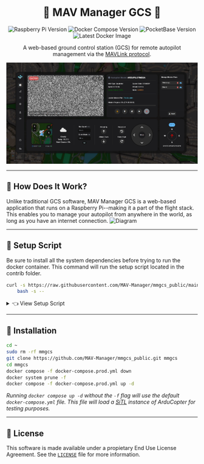 <div align="center">

# 🚁 MAV Manager GCS 📡

![Raspberry Pi Version](https://img.shields.io/badge/Raspberry_Pi-Zero%20%2F%204B-red?style=flat-square&logo=raspberry-pi)
![Docker Compose Version](https://img.shields.io/badge/Docker%20Compose-v2.27.1-blue?style=flat-square&logo=docker)
![PocketBase Version](https://img.shields.io/badge/PocketBase-v0.22.14-green?style=flat-square&logo=pocketbase)
![Latest Docker Image](https://img.shields.io/docker/v/judahpaul/mmgcs)

A web-based ground control station (GCS) for remote autopilot management via the [MAVLink protocol](https://en.wikipedia.org/wiki/MAVLink).

<img src="screenshots/dashboard.png" alt="Illustration" width="auto"/>

</div>

---

## 🤔 How Does It Work?

Unlike traditional GCS software, MAV Manager GCS is a web-based application that runs on a Raspberry Pi--making it a part of the flight stack. This enables you to manage your autopilot from anywhere in the world, as long as you have an internet connection.
![Diagram](screenshots/diagram.png)

---

## 🐚 Setup Script

Be sure to install all the system dependencies before trying to run the docker container. This command will run the setup script located in the contrib folder.

```bash
curl -s https://raw.githubusercontent.com/MAV-Manager/mmgcs_public/main/contrib/setup.sh | \
    bash -s --
```

<details>
<summary>👈 View Setup Script</summary>
<p>

```bash
#!/bin/bash

# Update system and install necessary packages
sudo apt-get update
sudo apt-get -y install docker.io nginx ufw wget

# Enable and start the firewall
echo "y" | sudo ufw enable
sudo ufw allow 22
sudo ufw allow 8090
sudo ufw allow 8889
sudo ufw allow 5173
sudo ufw allow in on ppp0
sudo ufw allow out on ppp0
sudo iptables -t nat -F
echo "y" | sudo ufw reload

# Turn off NetworkManager to prevent conflicts with ppp0
sudo systemctl stop NetworkManager
sudo systemctl disable NetworkManager

# Configure 4G modem
sudo tee /etc/chatscripts/lte > /dev/null << EOF
ABORT 'BUSY'
ABORT 'NO CARRIER'
ABORT 'ERROR'
TIMEOUT 12
"" 'AT'
OK 'ATZ'
OK 'AT+CGDCONT=1,"IP","simbase"'
OK 'ATD*99#'
CONNECT ''
EOF

sudo tee /etc/ppp/peers/lte > /dev/null << EOF
/dev/ttyUSB2
115200
connect "/usr/sbin/chat -v -f /etc/chatscripts/lte"
noauth
defaultroute
usepeerdns
persist
defaultroute
replacedefaultroute
EOF

sudo pon lte
sleep 5
sudo ip route del default
sudo ip route add default dev ppp0
sudo ip link set dev ppp0 mtu 1400
PUBLIC_IP=$(curl icanhazip.com)
# Export the variable for Docker Compose
echo "export PUBLIC_IP=$PUBLIC_IP" >> ~/.bashrc
source ~/.bashrc

sudo chown -R $(whoami):www-data /home/$(whoami)

DOCKER_CONFIG=${DOCKER_CONFIG:-$HOME/.docker}
# check if docker compose is installed

if command -v docker &> /dev/null && docker compose version &> /dev/null; then
    echo "docker compose command is available"
else
    echo "docker compose command is not available"
    mkdir -p $DOCKER_CONFIG/cli-plugins
    curl -SL https://github.com/docker/compose/releases/download/v2.3.3/docker-compose-linux-aarch64 -o $DOCKER_CONFIG/cli-plugins/docker-compose
    chmod +x $DOCKER_CONFIG/cli-plugins/docker-compose
fi

# May need to logout and login to apply docker group changes
if ! docker ps >/dev/null 2>&1; then
    echo "Docker installed. Adding $(whoami) to the 'docker' group..."
    sudo usermod -aG docker $(whoami)
    echo -e "User added to 'docker' group but the session must be reloaded to access the Docker daemon. Please log out, log back in, and rerun the script. Exiting..."
    exit 0
fi

sudo tee /etc/docker/daemon.json > /dev/null << EOF
{
  "iptables": true,
  "default-address-pools": [
    {"base":"172.18.0.0/16","size":24}
  ],
  "log-driver": "json-file",
  "log-opts": {
    "max-size": "10m",
    "max-file": "3"
  },
  "dns": ["8.8.8.8", "8.8.4.4"],
  "metrics-addr": "127.0.0.1:9323",
  "experimental": false,
  "live-restore": true
}
EOF

sudo systemctl restart docker

# Check and enable all uarts with dtoverlay=uartx
for uart in 0 1 2 3; do
    if ! grep -q "dtoverlay=uart${uart}" /boot/firmware/config.txt; then
        echo "dtoverlay=uart${uart}" | sudo tee -a /boot/firmware/config.txt
    fi
done
```

</p>
</details>

---

## 🐳 Installation
```bash
cd ~
sudo rm -rf mmgcs
git clone https://github.com/MAV-Manager/mmgcs_public.git mmgcs
cd mmgcs
docker compose -f docker-compose.prod.yml down
docker system prune -f
docker compose -f docker-compose.prod.yml up -d
```
*Running `docker compose up -d` without the `-f` flag will use the default `docker-compose.yml` file. This file will load a [SiTL](https://ardupilot.org/dev/docs/sitl-simulator-software-in-the-loop.html) instance of ArduCopter for testing purposes.*

---

## 📜 License
This software is made available under a propietary End Use License Agreement. See the [`LICENSE`](LICENSE.md) file for more information.
